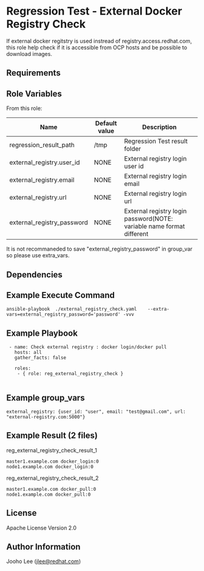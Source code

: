 Regression Test - External Docker Registry Check
============

If external docker regitstry is used instread of registry.access.redhat.com, this role help check if it is accessible from OCP hosts and be possible to download images.

Requirements
------------

Role Variables
--------------

From this role:

| Name                    | Default value                                 | Description                                                                 |
|-------------------------|-----------------------------------------------|-----------------------------------------------------------------------------|
| regression_result_path  | /tmp                                          | Regression Test result folder                                               |
| external_registry.user_id   |  NONE                                     | External registry login user id                                             |
| external_registry.email | NONE                                          | External registry login email                                               |
| external_registry.url   | NONE                                          | External registry login url                                                 |
| external_registry_password  | NONE                                      | External registry login password(NOTE: variable name format different       |

It is not recommaneded to save "external_registry_password" in group_var so please use extra_vars.


Dependencies
------------

Example Execute Command
-----------------------
```
ansible-playbook  ./external_registry_check.yaml    --extra-vars=external_registry_password='password' -vvv
```

Example Playbook
----------------

```
 - name: Check external registry : docker login/docker pull
   hosts: all
   gather_facts: false

   roles:
    - { role: reg_external_registry_check }


```

Example group_vars
------------------
```
external_registry: {user_id: "user", email: "test@gmail.com", url: "external-registry.com:5000"}
```

Example Result (2 files)
--------------
reg_external_registry_check_result_1
```
master1.example.com docker_login:0
node1.example.com docker_login:0
```

reg_external_registry_check_result_2
```
master1.example.com docker_pull:0
node1.example.com docker_pull:0
```
License
-------

Apache License Version 2.0

Author Information
------------------

Jooho Lee (jlee@redhat.com)
